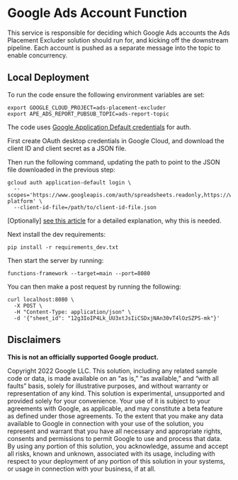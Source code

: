 # Google Ads Account Function

This service is responsible for deciding which Google Ads accounts the Ads
Placement Excluder solution should run for, and kicking off the downstream
pipeline. Each account is pushed as a separate message into the topic to enable
concurrency.

## Local Deployment
To run the code ensure the following environment variables are set:

```
export GOOGLE_CLOUD_PROJECT=ads-placement-excluder
export APE_ADS_REPORT_PUBSUB_TOPIC=ads-report-topic
```

The code uses [Google Application Default credentials](
https://google-auth.readthedocs.io/en/master/reference/google.auth.html) for
auth.

First create OAuth desktop credentials in Google Cloud, and download the client
ID and client secret as a JSON file.

Then run the following command, updating the path to point to the JSON file
downloaded in the previous step:
```
gcloud auth application-default login \
  --scopes='https://www.googleapis.com/auth/spreadsheets.readonly,https://www.googleapis.com/auth/cloud-platform' \
  --client-id-file=/path/to/client-id-file.json
```
[Optionally] [see this article](
https://medium.com/google-cloud/google-oauth-credential-going-deeper-the-hard-way-f403cf3edf9d)
for a detailed explanation, why this is needed.

Next install the dev requirements:

```
pip install -r requirements_dev.txt
```

Then start the server by running:

```
functions-framework --target=main --port=8080
```

You can then make a post request by running the following:

```
curl localhost:8080 \
  -X POST \
  -H "Content-Type: application/json" \
  -d '{"sheet_id": "12g3IoIP4Lk_UU3xtJsIiCSDxjNAn30vT4lOzSZPS-mk"}'
```

## Disclaimers
__This is not an officially supported Google product.__

Copyright 2022 Google LLC. This solution, including any related sample code or
data, is made available on an “as is,” “as available,” and “with all faults”
basis, solely for illustrative purposes, and without warranty or representation
of any kind. This solution is experimental, unsupported and provided solely for
your convenience. Your use of it is subject to your agreements with Google, as
applicable, and may constitute a beta feature as defined under those agreements.
To the extent that you make any data available to Google in connection with your
use of the solution, you represent and warrant that you have all necessary and
appropriate rights, consents and permissions to permit Google to use and process
that data. By using any portion of this solution, you acknowledge, assume and
accept all risks, known and unknown, associated with its usage, including with
respect to your deployment of any portion of this solution in your systems, or
usage in connection with your business, if at all.
